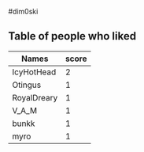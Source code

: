 #dim0ski
## Table of people who liked
Names | score
--- | ---
IcyHotHead | 2
Otingus | 1
RoyalDreary | 1
V_A_M | 1
bunkk | 1
myro | 1
